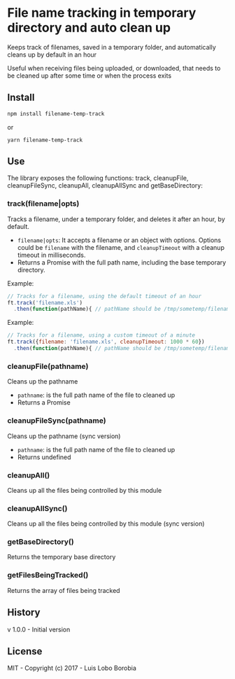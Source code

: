 # File name tracking in temporary directory and auto clean up

Keeps track of filenames, saved in a temporary folder, and automatically cleans up by default in an hour

Useful when receiving files being uploaded, or downloaded, that needs to be cleaned up after some time or
when the process exits

## Install

```bash
npm install filename-temp-track
```
or
```
yarn filename-temp-track
```

## Use

The library exposes the following functions:
 track, cleanupFile, cleanupFileSync, cleanupAll, cleanupAllSync and getBaseDirectory:


### track(filename|opts)
Tracks a filename, under a temporary folder, and deletes it after an hour, by default.
- `filename|opts`: It accepts a filename or an object with options. Options could be `filename` with the filename, and `cleanupTimeout`
with a cleanup timeout in milliseconds.
- Returns a Promise with the full path name, including the base temporary directory.

Example: 
```javascript
// Tracks for a filename, using the default timeout of an hour
ft.track('filename.xls')
  .then(function(pathName){ // pathName should be /tmp/sometemp/filename.xls});
```

Example: 
```javascript
// Tracks for a filename, using a custom timeout of a minute
ft.track({filename: 'filename.xls', cleanupTimeout: 1000 * 60})
  .then(function(pathName){ // pathName should be /tmp/sometemp/filename.xls});
```

### cleanupFile(pathname)
Cleans up the pathname
- `pathname`: is the full path name of the file to cleaned up
- Returns a Promise 

### cleanupFileSync(pathname)
Cleans up the pathname (sync version)
- `pathname`: is the full path name of the file to cleaned up
- Returns undefined

### cleanupAll()
Cleans up all the files being controlled by this module

### cleanupAllSync()
Cleans up all the files being controlled by this module (sync version)

### getBaseDirectory()
Returns the temporary base directory

### getFilesBeingTracked()
Returns the array of files being tracked

## History

v 1.0.0 - Initial version

## License
MIT - Copyright (c) 2017 - Luis Lobo Borobia